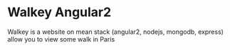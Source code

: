 # Walkey Angular2

Walkey is a website on mean stack (angular2, nodejs, mongodb, express) allow you to view some walk in Paris